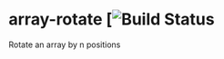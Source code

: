 # array-rotate [![Build Status](!https://travis-ci.org/sanketmaru/array-rotate.svg!:https://travis-ci.org/sanketmaru/array-rotate)
Rotate an array by n positions
